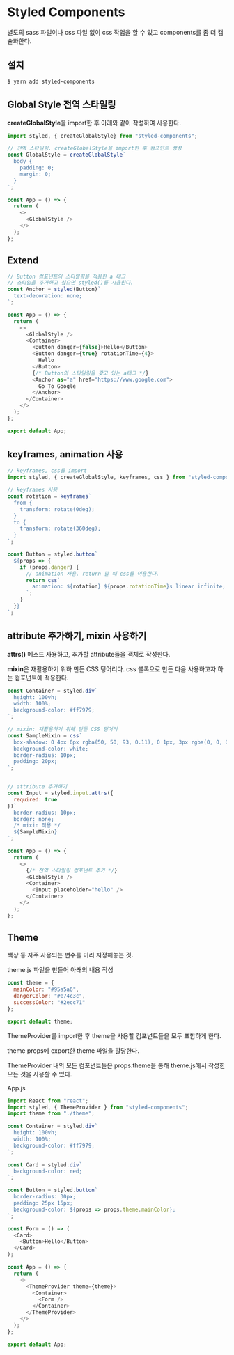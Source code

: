 # Styled Components

별도의 sass 파일이나 css 파일 없이 css 작업을 할 수 있고 components를 좀 더 캡슐화한다.

## 설치

```
$ yarn add styled-components
```

## Global Style 전역 스타일링

**createGlobalStyle**을 import한 후 아래와 같이 작성하여 사용한다.

```js
import styled, { createGlobalStyle} from "styled-components";

// 전역 스타일링. createGlobalStyle을 import한 후 컴포넌트 생성
const GlobalStyle = createGlobalStyle`
  body {
    padding: 0;
    margin: 0;
  }
`;

const App = () => {
  return (
    <>
      <GlobalStyle />
    </>
  );
};
```

## Extend 

```js
// Button 컴포넌트의 스타일링을 적용한 a 태그
// 스타일을 추가하고 싶으면 styled()를 사용한다.
const Anchor = styled(Button)`
  text-decoration: none;
`;

const App = () => {
  return (
    <>
      <GlobalStyle />
      <Container>
        <Button danger={false}>Hello</Button>
        <Button danger={true} rotationTime={4}>
          Hello
        </Button>
        {/* Button의 스타일링을 갖고 있는 a태그 */}
        <Anchor as="a" href="https://www.google.com">
          Go To Google
        </Anchor>
      </Container>
    </>
  );
};

export default App;

```

## keyframes, animation 사용

```js
// keyframes, css를 import
import styled, { createGlobalStyle, keyframes, css } from "styled-components";

// keyframes 사용
const rotation = keyframes`
  from {
    transform: rotate(0deg);
  }
  to {
    transform: rotate(360deg);
  }
`;

const Button = styled.button`
  ${props => {
    if (props.danger) {
      // animation 사용. return 할 때 css를 이용한다.
      return css`
        animation: ${rotation} ${props.rotationTime}s linear infinite;
      `;
    }
  }}
`;
```

## attribute 추가하기, mixin 사용하기

**attrs()** 메소드 사용하고, 추가할 attribute들을 객체로 작성한다. 

**mixin**은 재활용하기 위하 만든 CSS 덩어리다. css 블록으로 만든 다음 사용하고자 하는 컴포넌트에 적용한다.

```js
const Container = styled.div`
  height: 100vh;
  width: 100%;
  background-color: #ff7979;
`;

// mixin: 재활용하기 위해 만든 CSS 덩어리
const SampleMixin = css`
  box-shadow: 0 4px 6px rgba(50, 50, 93, 0.11), 0 1px, 3px rgba(0, 0, 0, 0.08);
  background-color: white;
  border-radius: 10px;
  padding: 20px;
`;


// attribute 추가하기
const Input = styled.input.attrs({
  required: true
})`
  border-radius: 10px;
  border: none;
  /* mixin 적용 */
  ${SampleMixin}
`;

const App = () => {
  return (
    <>
      {/* 전역 스타일링 컴포넌트 추가 */}
      <GlobalStyle />
      <Container>
        <Input placeholder="hello" />
      </Container>
    </>
  );
};
```

## Theme

색상 등 자주 사용되는 변수를 미리 지정해놓는 것.

theme.js 파일을 만들어 아래의 내용 작성

```js
const theme = {
  mainColor: "#95a5a6",
  dangerColor: "#e74c3c",
  successColor: "#2ecc71"
};

export default theme;
```

ThemeProvider를 import한 후 theme을 사용할 컴포넌트들을 모두 포함하게 한다.

theme props에 export한 theme 파일을 할당한다.

ThemeProvider 내의 모든 컴포넌트들은 props.theme을 통해 theme.js에서 작성한 모든 것을 사용할 수 있다.

App.js

```js
import React from "react";
import styled, { ThemeProvider } from "styled-components";
import theme from "./theme";

const Container = styled.div`
  height: 100vh;
  width: 100%;
  background-color: #ff7979;
`;

const Card = styled.div`
  background-color: red;
`;

const Button = styled.button`
  border-radius: 30px;
  padding: 25px 15px;
  background-color: ${props => props.theme.mainColor};
`;

const Form = () => (
  <Card>
    <Button>Hello</Button>
  </Card>
);

const App = () => {
  return (
    <>
      <ThemeProvider theme={theme}>
        <Container>
          <Form />
        </Container>
      </ThemeProvider>
    </>
  );
};

export default App;
```